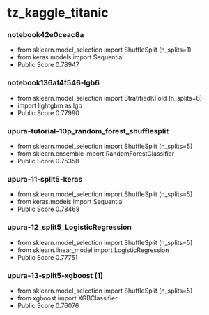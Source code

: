 # tz_kaggle_titanic


### notebook42e0ceac8a
* from sklearn.model_selection import ShuffleSplit (n_splits=1)
* from keras.models import Sequential 
* Public Score 0.78947

### notebook136af4f546-lgb6
* from sklearn.model_selection import StratifiedKFold (n_splits=8)
* import lightgbm as lgb
* Public Score 0.77990

### upura-tutorial-10p_random_forest_shufflesplit
* from sklearn.model_selection import ShuffleSplit (n_splits=5)
* from sklearn.ensemble import RandomForestClassifier
* Public Score 0.75358

### upura-11-split5-keras
* from sklearn.model_selection import ShuffleSplit (n_splits=5)
* from keras.models import Sequential 
* Public Score 0.78468

### upura-12_split5_LogisticRegression
* from sklearn.model_selection import ShuffleSplit (n_splits=5)
* from sklearn.linear_model import LogisticRegression 
* Public Score 0.77751

### upura-13-split5-xgboost (1)
* from sklearn.model_selection import ShuffleSplit (n_splits=5)
* from xgboost import XGBClassifier 
* Public Score 0.76076

